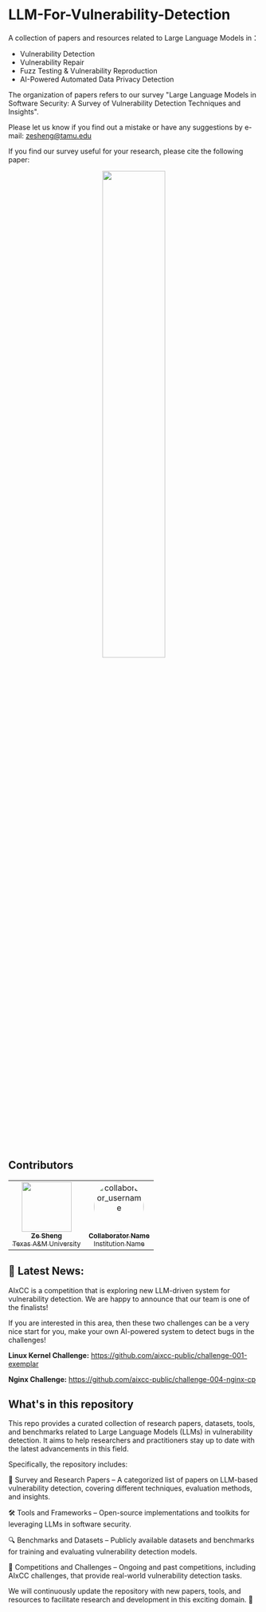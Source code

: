 # LLM-For-Vulnerability-Detection

A collection of papers and resources related to Large Language Models in：

- Vulnerability Detection
- Vulnerability Repair
- Fuzz Testing & Vulnerability Reproduction
- AI-Powered Automated Data Privacy Detection

The organization of papers refers to our survey "Large Language Models in Software Security: A Survey of
Vulnerability Detection Techniques and Insights".

Please let us know if you find out a mistake or have any suggestions by e-mail: zesheng@tamu.edu

If you find our survey useful for your research, please cite the following paper:

<p align="center">
  <img src="https://github.com/user-attachments/assets/e36cef77-1cab-4c5d-9978-177d61f75380" width="50%">
</p>

## Contributors

<table>
  <tr>
    <td align="center">
      <a href="https://github.com/Owensanzas">
        <img src="https://github.com/OwenSanzas.png?s=100&v=4" width="100px"/>
        <br />
        <sub><b>Ze Sheng</b></sub>
        <br />
        <sub>Texas A&M University</sub>
      </a>
    </td>
    <td align="center">
      <a href="https://github.com/collaborator_username">
        <img src="https://github.com/collaborator_username.png" width="100px" style="border-radius: 50%;" alt="collaborator_username"/>
        <br />
        <sub><b>Collaborator Name</b></sub>
        <br />
        <sub>Institution Name</sub>
      </a>
    </td>
  </tr>
</table>
</table>


## 🚀 Latest News:
AIxCC is a competition that is exploring new LLM-driven system for vulnerability detection. We are happy to announce that our team is one of the finalists!

If you are interested in this area, then these two challenges can be a very nice start for you, make your own AI-powered system to detect bugs in the challenges!

**Linux Kernel Challenge:**
https://github.com/aixcc-public/challenge-001-exemplar

**Nginx Challenge:**
https://github.com/aixcc-public/challenge-004-nginx-cp


## What's in this repository
This repo provides a curated collection of research papers, datasets, tools, and benchmarks related to Large Language Models (LLMs) in vulnerability detection. It aims to help researchers and practitioners stay up to date with the latest advancements in this field.

Specifically, the repository includes:

📄 Survey and Research Papers – A categorized list of papers on LLM-based vulnerability detection, covering different techniques, evaluation methods, and insights.

🛠 Tools and Frameworks – Open-source implementations and toolkits for leveraging LLMs in software security.

🔍 Benchmarks and Datasets – Publicly available datasets and benchmarks for training and evaluating vulnerability detection models.

🚀 Competitions and Challenges – Ongoing and past competitions, including AIxCC challenges, that provide real-world vulnerability detection tasks.

We will continuously update the repository with new papers, tools, and resources to facilitate research and development in this exciting domain. 🚀
